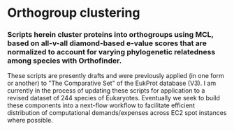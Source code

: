 # Orthogroup clustering
### Scripts herein cluster proteins into orthogroups using MCL, based on all-v-all diamond-based e-value scores that are normalized to account for varying phylogenetic relatedness among species with Orthofinder. 
These scripts are presently drafts and were previously applied (in one form or another) to "The Comparative Set" of the EukProt database (V3).
I am currently in the process of updating these scripts for application to a revised dataset of 244 species of Eukaryotes.
Eventually we seek to build these components into a next-flow workflow to facilitate efficient distribution of computational demands/expenses across EC2 spot instances where possible. 
